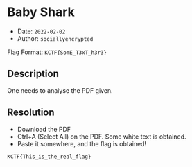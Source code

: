 # Baby Shark

- Date: `2022-02-02`
- Author: `sociallyencrypted`

Flag Format: `KCTF{SomE_T3xT_h3r3}`

## Description

One needs to analyse the PDF given.

## Resolution

- Download the PDF
- Ctrl+A (Select All) on the PDF. Some white text is obtained.
- Paste it somewhere, and the flag is obtained!

`KCTF{This_is_the_real_flag}`
